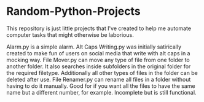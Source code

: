 # Random-Python-Projects
This repository is just little projects that I've created to help me automate computer tasks that might otherwise be laborious.

Alarm.py is a simple alarm.
Alt Caps Writing.py was initially satirically created to make fun of users on social media that write with alt caps in a mocking way.
File Mover.py can move any type of file from one folder to another folder. It also searches inside subfolders in the original folder for the required filetype. Additionally all other types of files in the folder can be deleted after use.
File Renamer.py can rename all files in a folder without having to do it manually. Good for if you want all the files to have the same name but a different number, for example. Incomplete but is still functional.
